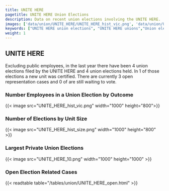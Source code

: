 ```yaml
---
title: UNITE HERE
pagetitle: UNITE HERE Union Elections
description: Data on recent union elections involving the UNITE HERE.
images: ['data/union/UNITE_HERE/UNITE_HERE_hist_vic.png', 'data/union/UNITE_HERE/UNITE_HERE_hist_size.png', 'data/union/UNITE_HERE/UNITE_HERE_10.png']
keywords: ["UNITE HERE union elections", "UNITE HERE unions","Union elections"]
weight: 1
---
```

##  UNITE HERE

Excluding public employees, in the last year there have been 4 union elections filed by the UNITE HERE and 4 union elections held. In 1 of those elections a new unit was certified. There are currently 3 open representation cases and 0 of are still waiting to vote.

### Number Employees in a Union Election by Outcome
{{< image src="UNITE_HERE_hist_vic.png" width="1000" height="800">}}

### Number of Elections by Unit Size
{{< image src="UNITE_HERE_hist_size.png" width="1000" height="800" >}}

### Largest Private Union Elections
{{< image src="UNITE_HERE_10.png" width="1000" height="1000"  >}}

### Open Election Related Cases
{{< readtable table="/tables/union/UNITE_HERE_open.html" >}}

